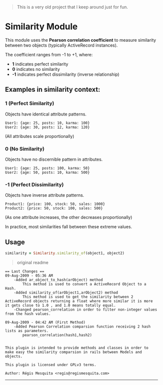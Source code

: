 > This is a very old project that I keep around just for fun.

# Similarity Module

This module uses the **Pearson correlation coefficient** to measure similarity between two objects (typically ActiveRecord instances).

The coefficient ranges from -1 to +1, where:
- **1** indicates perfect similarity
- **0** indicates no similarity
- **-1** indicates perfect dissimilarity (inverse relationship)

## Examples in similarity context:

### 1 (Perfect Similarity)
Objects have identical attribute patterns.
```
User1: {age: 25, posts: 10, karma: 100}
User2: {age: 30, posts: 12, karma: 120}
```
(All attributes scale proportionally)

### 0 (No Similarity)
Objects have no discernible pattern in attributes.
```
User1: {age: 25, posts: 100, karma: 50}
User2: {age: 50, posts: 10, karma: 500}
```

### -1 (Perfect Dissimilarity)
Objects have inverse attribute patterns.
```
Product1: {price: 100, stock: 50, sales: 1000}
Product2: {price: 50, stock: 100, sales: 500}
```
(As one attribute increases, the other decreases proportionally)

In practice, most similarities fall between these extreme values.

## Usage
```ruby
similarity = Similarity.similarity_of(object1, object2)
```

> original readme
```
== Last Changes ==
09-Aug-2009 - 05:36 AM 
	-Added ar_object_to_hash(arObject) method
		This method is used to convert a ActiveRecord Object to a Hash.
	-Added similarity_of(arObject1,arObject2) method
		This method is used to get the similarity between 2 ActiveRecord objects returning a float where more similar it is more it gets close to 1.0 , and 1.0 means totally equal.
	-Changed pearson_correlation in order to filter non-integer values from the hash values.
	
09-Aug-2009 - 04:42 AM (First Method)
	-Added Pearson Correlation comparsion function receiving 2 hash lists as parameters.
		pearson_correlation(hash1,hash2)


This plugin is intended to provide methods and classes in order to make easy the similarity comparsion in rails between Models and objects.

This plugin is licensed under GPLv3 terms.

Author: Régis Mesquita <regis@regismesquita.com>
```
---------
